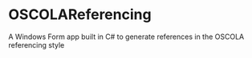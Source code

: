 # OSCOLAReferencing
A Windows Form app built in C# to generate references in the OSCOLA referencing style
